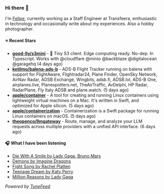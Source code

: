 ### Hi there 👋

I'm [Felipe](https://felipevm.com), currently working as a Staff Engineer at Transfeera, enthusiastic in technology and occasionally write about my experiences. Also a hobby photographer.

#### ⭐ Recent Stars
- **[good-lly/s3mini](https://github.com/good-lly/s3mini)** - 👶 Tiny S3 client. Edge computing ready. No-dep. In Typescript. Works with @cloudflare @minio @backblaze @digitalocean @garagehq (4 days ago)
- **[ketilmo/balena-ads-b](https://github.com/ketilmo/balena-ads-b)** - ADS-B Flight Tracker running on balena with support for FlightAware, Flightradar24, Plane Finder, OpenSky Network, AirNav Radar, ADSB Exchange, Wingbits, adsb.fi, ADSB.lol, ADS-B One, airplanes.live, Planespotters.net, TheAirTraffic, AvDelphi, HP Radar, RadarPlane, Fly Italy ADSB and plane.watch. (5 days ago)
- **[apple/container](https://github.com/apple/container)** - A tool for creating and running Linux containers using lightweight virtual machines on a Mac. It&#39;s written in Swift, and optimized for Apple silicon.  (5 days ago)
- **[apple/containerization](https://github.com/apple/containerization)** - Containerization is a Swift package for running Linux containers on macOS. (5 days ago)
- **[theopenco/llmgateway](https://github.com/theopenco/llmgateway)** - Route, manage, and analyze your LLM requests across multiple providers with a unified API interface. (6 days ago)

#### 🎧 What I have been listening
- [Die With A Smile by Lady Gaga, Bruno Mars](https://open.spotify.com/track/2plbrEY59IikOBgBGLjaoe)
- [Demons by Imagine Dragons](https://open.spotify.com/track/5qaEfEh1AtSdrdrByCP7qR)
- [Fight Song by Rachel Platten](https://open.spotify.com/track/37f4ITSlgPX81ad2EvmVQr)
- [Teenage Dream by Katy Perry](https://open.spotify.com/track/6r1ygpKNXg7deq18rzyM7F)
- [Million Reasons by Lady Gaga](https://open.spotify.com/track/7dZ1Odmx9jWIweQSatnRqo)

_Powered by [TuneFeed](https://tunefeed.app?ref=github.com)_
